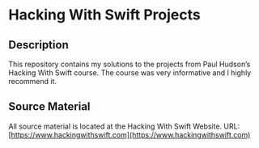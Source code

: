 # Hacking With Swift Projects

##  Description

This repository contains my solutions to the projects from Paul Hudson’s Hacking With Swift course.  The course was very informative and I highly recommend it.  

##  Source Material

All source material is located at the Hacking With Swift Website.
URL: [https://www.hackingwithswift.com](https://www.hackingwithswift.com)
  